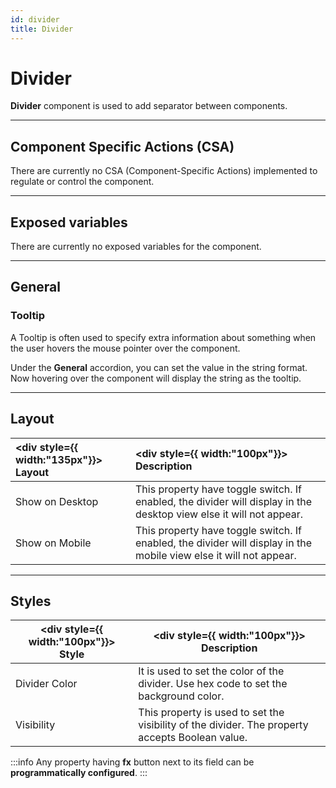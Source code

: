 ```yaml
---
id: divider
title: Divider
---
```


# Divider

**Divider** component is used to add separator between components.

<div style={{paddingTop:'24px'}}>

---

## Component Specific Actions (CSA)

There are currently no CSA (Component-Specific Actions) implemented to regulate or control the component.

</div>

<div style={{paddingTop:'24px'}}>

---

## Exposed variables

There are currently no exposed variables for the component.

</div>

<div style={{paddingTop:'24px'}}>

---

## General

### Tooltip

A Tooltip is often used to specify extra information about something when the user hovers the mouse pointer over the component.

Under the <b>General</b> accordion, you can set the value in the string format. Now hovering over the component will display the string as the tooltip.

</div>

<div style={{paddingTop:'24px'}}>

---

## Layout

| <div style={{ width:"135px"}}> Layout </div> | <div style={{ width:"100px"}}> Description </div>                                                                   |
| :------------------------------------------- | :------------------------------------------------------------------------------------------------------------------ |
| Show on Desktop                              | This property have toggle switch. If enabled, the divider will display in the desktop view else it will not appear. |
| Show on Mobile                               | This property have toggle switch. If enabled, the divider will display in the mobile view else it will not appear.  |

</div>

<div style={{paddingTop:'24px'}}>

---

## Styles

| <div style={{ width:"100px"}}> Style </div> | <div style={{ width:"100px"}}> Description </div>                                               |
| ------------------------------------------- | ----------------------------------------------------------------------------------------------- |
| Divider Color                               | It is used to set the color of the divider. Use hex code to set the background color.           |
| Visibility                                  | This property is used to set the visibility of the divider. The property accepts Boolean value. |

:::info
Any property having **fx** button next to its field can be **programmatically configured**.
:::

</div>
